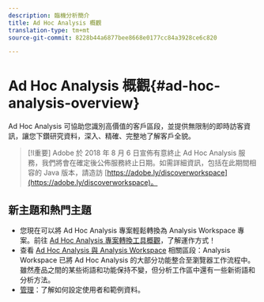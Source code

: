```yaml
---
description: 臨機分析簡介
title: Ad Hoc Analysis 概觀
translation-type: tm+mt
source-git-commit: 8228b44a6877bee8668e0177cc84a3928ce6c820

---
```



# Ad Hoc Analysis 概觀{#ad-hoc-analysis-overview}

Ad Hoc Analysis 可協助您識別高價值的客戶區段，並提供無限制的即時訪客資訊，讓您下鑽研究資料，深入、精確、完整地了解客戶全貌。

>[!I重要]
>Adobe 於 2018 年 8 月 6 日宣佈有意終止 Ad Hoc Analysis 服務，我們將會在確定後公佈服務終止日期。如需詳細資訊，包括在此期間相容的 Java 版本，請造訪 [https://adobe.ly/discoverworkspace](https://adobe.ly/discoverworkspace)。

## 新主題和熱門主題

* 您現在可以將 Ad Hoc Analysis 專案輕鬆轉換為 Analysis Workspace 專案。前往 [Ad Hoc Analysis 專案轉換工具概觀](/help/analyze/ad-hoc-analysis/c-aha-project-converter/aha2aw-overview.md)，了解運作方式！
* 查看 [Ad Hoc Analysis 與 Analysis Workspace](/help/analyze/analysis-workspace/workspace-faqs/adhocanalysis-vs-analysisworkspace.md) 相關區段：Analysis Workspace 已將 Ad Hoc Analysis 的大部分功能整合至瀏覽器工作流程中。雖然產品之間的某些術語和功能保持不變，但分析工作區中還有一些新術語和分析方法。
* [管理](/help/analyze/ad-hoc-analysis/c-administration.md)：了解如何設定使用者和範例資料。
